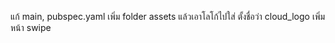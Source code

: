 แก้ main, pubspec.yaml
เพิ่ม folder assets แล้วเอาโลโก้ไปใส่ ตั้งชื่อว่า cloud_logo
เพิ่มหน้า swipe
